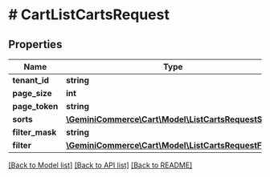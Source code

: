 # # CartListCartsRequest


## Properties 


Name | Type | Description | Notes
------------ | ------------- | ------------- | -------------
**tenant_id**| **string** |   | [optional]
**page_size**| **int** |   | [optional]
**page_token**| **string** |   | [optional]
**sorts**| [**\GeminiCommerce\Cart\Model\ListCartsRequestSort[]**](ListCartsRequestSort.md) |   | [optional]
**filter_mask**| **string** |   | [optional]
**filter**| [**\GeminiCommerce\Cart\Model\ListCartsRequestFilter**](ListCartsRequestFilter.md) |   | [optional]


[[Back to Model list]](../../README.md#models) [[Back to API list]](../../README.md#endpoints) [[Back to README]](../../README.md)

